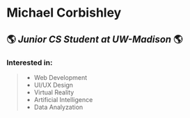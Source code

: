 # Michael Corbishley
## :earth_americas: *Junior CS Student at UW-Madison* :earth_americas:
### Interested in:
> - Web Development
> - UI/UX Design
> - Virtual Reality
> - Artificial Intelligence
> - Data Analyzation
